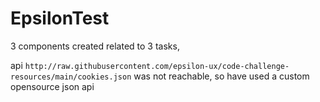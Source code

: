 # EpsilonTest

3 components created related to 3 tasks,

api `http://raw.githubusercontent.com/epsilon-ux/code-challenge-resources/main/cookies.json` was not reachable, so have used a custom opensource json api

